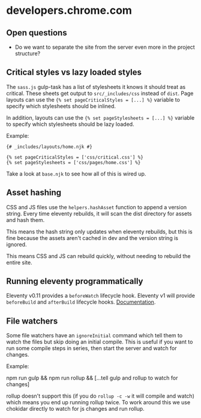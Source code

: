# developers.chrome.com

## Open questions

- Do we want to separate the site from the server even more in the project structure?

## Critical styles vs lazy loaded styles
The `sass.js` gulp-task has a list of stylesheets it knows it should treat as
critical. These sheets get output to `src/_includes/css` instead of `dist`.
Page layouts can use the `{% set pageCriticalStyles = [...] %}` variable to
specify which stylesheets should be inlined.

In addition, layouts can use the `{% set pageStylesheets = [...] %}` variable
to specify which stylesheets should be lazy loaded.

Example:

```njk
{# _includes/layouts/home.njk #}

{% set pageCriticalStyles = ['css/critical.css'] %}
{% set pageStylesheets = ['css/pages/home.css'] %}
```

Take a look at `base.njk` to see how all of this is wired up.

## Asset hashing
CSS and JS files use the `helpers.hashAsset` function to append a version string.
Every time eleventy rebuilds, it will scan the dist directory for assets and
hash them.

This means the hash string only updates when eleventy rebuilds, but this is
fine because the assets aren't cached in dev and the version string is ignored.

This means CSS and JS can rebuild quickly, without needing to rebuild the
entire site.

## Running eleventy programmatically
Eleventy v0.11 provides a `beforeWatch` lifecycle hook. Eleventy v1 will provide
`beforeBuild` and `afterBuild` lifecycle hooks. [Documentation](https://github.com/11ty/11ty-website/pull/562).

## File watchers
Some file watchers have an `ignoreInitial` command which tell them to watch
the files but skip doing an initial compile. This is useful if you want to
run some compile steps in series, then start the server and watch for changes.

Example:

npm run gulp && npm run rollup && [...tell gulp and rollup to watch for changes]

rollup doesn't support this (if you do `rollup -c -w` it will compile and watch)
which means you end up running rollup twice. To work around this we use chokidar
directly to watch for js changes and run rollup.